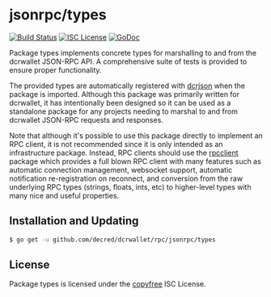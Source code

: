 jsonrpc/types
=============

[![Build Status](https://github.com/decred/dcrwallet/workflows/Build%20and%20Test/badge.svg)](https://github.com/decred/dcrwallet/actions)
[![ISC License](https://img.shields.io/badge/license-ISC-blue.svg)](http://copyfree.org)
[![GoDoc](https://img.shields.io/badge/godoc-reference-blue.svg)](https://godoc.org/github.com/decred/dcrwallet/rpc/jsonrpc/types)

Package types implements concrete types for marshalling to and from the
dcrwallet JSON-RPC API.  A comprehensive suite of tests is provided to ensure
proper functionality.

The provided types are automatically registered with
[dcrjson](https://github.com/decred/dcrd/tree/master/dcrjson) when the package
is imported.  Although this package was primarily written for dcrwallet, it has
intentionally been designed so it can be used as a standalone package for any
projects needing to marshal to and from dcrwallet JSON-RPC requests and
responses.

Note that although it's possible to use this package directly to implement an
RPC client, it is not recommended since it is only intended as an infrastructure
package.  Instead, RPC clients should use the
[rpcclient](https://github.com/decred/dcrd/tree/master/rpcclient) package which
provides a full blown RPC client with many features such as automatic connection
management, websocket support, automatic notification re-registration on
reconnect, and conversion from the raw underlying RPC types (strings, floats,
ints, etc) to higher-level types with many nice and useful properties.

## Installation and Updating

```bash
$ go get -u github.com/decred/dcrwallet/rpc/jsonrpc/types
```

## License

Package types is licensed under the [copyfree](http://copyfree.org) ISC License.
